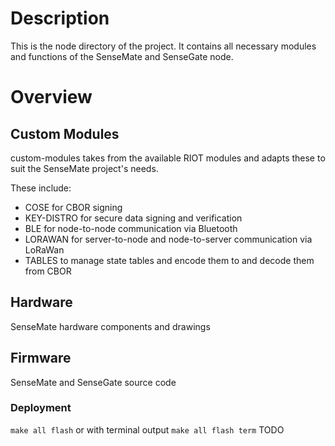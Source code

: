 # Description

This is the node directory of the project. It contains all necessary modules and functions of the SenseMate and SenseGate node.

# Overview

## Custom Modules

custom-modules takes from the available RIOT modules and adapts these to suit the SenseMate project's needs.

These include:
- COSE for CBOR signing
- KEY-DISTRO for secure data signing and verification
- BLE for node-to-node communication via Bluetooth
- LORAWAN for server-to-node and node-to-server communication via LoRaWan
- TABLES to manage state tables and encode them to and decode them from CBOR

## Hardware

SenseMate hardware components and drawings 

## Firmware

SenseMate and SenseGate source code

### Deployment

`make all flash` or with terminal output `make all flash term` TODO